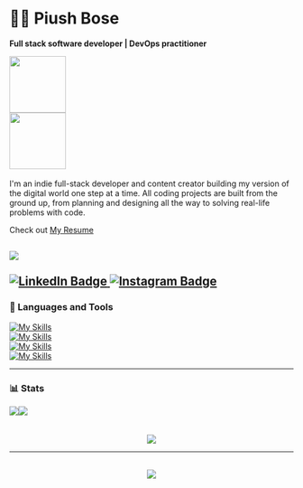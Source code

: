 # 🏄‍♂️ Piush Bose
**Full stack software developer | DevOps practitioner**<br>
<div id="header" align="center" style="display: flex; flex-direction: column;">
  <img src="https://media.giphy.com/media/M9gbBd9nbDrOTu1Mqx/giphy.gif" width="100"/>
  <img src="https://media.discordapp.net/attachments/1054289569828319322/1320792087033282601/Piush_bose.png?ex=676ae2fc&is=6769917c&hm=78662232086bf125917037c0997eac8cd71a380787721e1f6ae522504dc4aca8&=&format=webp&quality=lossless&width=960&height=240" width="100"/>
</div>
<br>
I'm an indie full-stack developer and content creator building my version of the digital world one step at a time. All coding projects are built from the ground up, from planning and designing all the way to solving real-life problems with code.

Check out [My Resume](https://drive.google.com/file/d/1NwPnKevCL5_nrzImWVfG_A1jurt8v5p5/view?usp=sharing)

![](https://komarev.com/ghpvc/?username=dtg-lucifer&style=flat-square)
<br><br>
<a href="https://www.linkedin.com/in/bosepiush">
 <img src="https://img.shields.io/badge/LinkedIn-blue?style=for-the-badge&logo=linkedin&logoColor=white" alt="LinkedIn Badge"/>
</a>
<a href="https://www.instagram.com/namespace_piush/">
 <img src="https://img.shields.io/badge/Instagram-E4405F?style=for-the-badge&logo=instagram&logoColor=white" alt="Instagram Badge"/>
</a>
<br>
---

### 🧰 Languages and Tools
[![My Skills](https://skillicons.dev/icons?i=js,ts,html,css,scss,java,go,rust,bash,solidity,kafka,rabbitmq,redis)](https://skillicons.dev)
<br>
[![My Skills](https://skillicons.dev/icons?i=astro,idea,vscode,git,ubuntu,postman,deno,docker,wasm,github,githubactions,ansible,kubernetes)](https://skillicons.dev)
<br>
[![My Skills](https://skillicons.dev/icons?i=mysql,postgres,mongodb,prisma,firebase,supabase,redis,tailwind,styledcomponents,vercel,gitlab,elasticsearch,jenkins)](https://skillicons.dev)
<br>
[![My Skills](https://skillicons.dev/icons?i=aws,electron,vim,flutter,vite,react,redux,nextjs,express,nestjs,terraform,grafana,prometheus)](https://skillicons.dev)

---
### 📊 Stats
<div align="center" style="width:100%;display:flex;">
   <img src="https://github-readme-stats.vercel.app/api?username=dtg-lucifer&show_icons=true&theme=dark&hide_border=true">
   <img src="http://github-readme-streak-stats.herokuapp.com?user=dtg-lucifer&theme=dark&show_icons=true&hide_border=true">
</div>
<br>
<br>
<div align="center">
   <img src="https://github-readme-stats.vercel.app/api/top-langs/?username=dtg-lucifer&&theme=dark&show_icons=true&size_weight=0.5&count_weight=0.5&hide=python&hide_border=true">
</div>

---

<br>
<div align="center">
  <img src="http://ForTheBadge.com/images/badges/built-with-love.svg">
</div>

